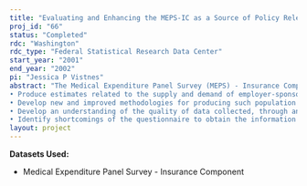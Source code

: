 ```yaml
---
title: "Evaluating and Enhancing the MEPS-IC as a Source of Policy Relevant Estimates"
proj_id: "66"
status: "Completed"
rdc: "Washington"
rdc_type: "Federal Statistical Research Data Center"
start_year: "2001"
end_year: "2002"
pi: "Jessica P Vistnes"
abstract: "The Medical Expenditure Panel Survey (MEPS) - Insurance Component (IC) conducted by the United States Census Bureau is a key economic survey that provides important information on employer sponsored health insurance for the nation. Published results from this survey are used by the Bureau of Economic Analyses as a key input to health care costs in Gross Domestic Product. Results are also used by numerous other government agencies, including, the General Accounting Office and Treasury to support Congressional requests and assess the status and costs of employer health insurance. States also use the data as key input into their economic analyses. As a key user and sponsor of this survey, the Agency for Healthcare Quality and Research (AHRQ) wishes to increase the quality and utility of this Census data. Because of the principal investigators’ unique knowledge of employer-sponsored health insurance and their econometric and statistical expertise, they have already contributed extensively to the technical aspects of the survey and to improvements in the quality of the IC data and its uses. This project should contribute to this effort to improve the survey. Among the goals of this research are the following:
• Produce estimates related to the supply and demand of employer-sponsored health insurance.
• Develop new and improved methodologies for producing such population estimates.
• Develop an understanding of the quality of data collected, through analysis of response rates, item response rates and data collection results, in order to produce changes in questionnaire structure and collection methodology that will improve collected data.
• Identify shortcomings of the questionnaire to obtain the information necessary to produce reliable population estimates related to employer-sponsored health insurance."
layout: project
---
```


**Datasets Used:**

  - Medical Expenditure Panel Survey - Insurance Component 

